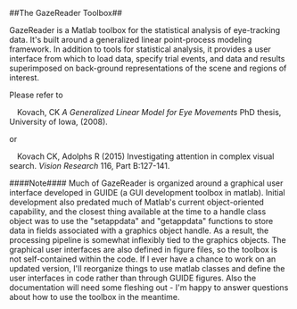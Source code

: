 ##The GazeReader Toolbox##

GazeReader is a Matlab toolbox for the statistical analysis of eye-tracking data. It's built around a generalized linear point-process modeling framework. 
In addition to tools for statistical analysis, it provides a user interface from which to load data, specify trial events, and data and results
superimposed on back-ground representations of the scene and regions of interest. 

Please refer to

<dl>
<p>&emsp;Kovach, CK <i>A Generalized Linear Model for Eye Movements</i> PhD thesis, University of Iowa, (2008).
</p>
<p>or</p>
<p>&emsp;Kovach CK, Adolphs R (2015) Investigating attention in complex visual search. <i>Vision Research</i> 116, Part B:127-141.
</p></dl>

####Note####
Much of GazeReader is organized around a graphical user interface developed in GUIDE (a GUI development toolbox in matlab).
Initial development also predated much of Matlab's current object-oriented capability, and the closest thing available at
the time to a handle class object was to use the "setappdata" and "getappdata" functions to store data in fields associated 
with a graphics object handle. As a result, the processing pipeline is somewhat inflexibly tied to the graphics objects. The 
graphical user interfaces are also defined in figure files, so the toolbox is not self-contained within the code. If I ever have 
a chance to work on an updated version, I'll reorganize things to use matlab classes and define the user interfaces in code rather
than through GUIDE figures. Also the documentation will need some fleshing out - I'm happy to answer questions about how to use 
the toolbox in the meantime. 
